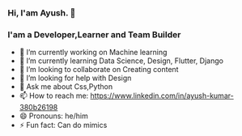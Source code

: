 ### Hi, I'am Ayush. 👋
### I'am a Developer,Learner and Team Builder

- 🔭 I’m currently working on Machine learning
- 🌱 I’m currently learning Data Science, Design, Flutter, Django
- 👯 I’m looking to collaborate on Creating content
- 🤔 I’m looking for help with Design
- 💬 Ask me about Css,Python
- 📫 How to reach me: https://www.linkedin.com/in/ayush-kumar-380b26198
- 😄 Pronouns: he/him
- ⚡ Fun fact: Can do mimics

